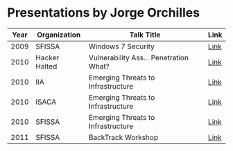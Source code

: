 # Presentations by Jorge Orchilles

| Year | Organization | Talk Title | Link |
| --- | --- | ----------- | --- |
| 2009 | SFISSA | Windows 7 Security | [Link](https://github.com/jorgeorchilles/presentations/tree/main/2009-SFISSA) |
| 2010 | Hacker Halted | Vulnerability Ass... Penetration What? | [Link](https://github.com/jorgeorchilles/presentations/tree/main/2010-HackerHalted) |
| 2010 | IIA | Emerging Threats to Infrastructure | [Link](https://github.com/jorgeorchilles/presentations/tree/main/2010-IIA) |
| 2010 | ISACA | Emerging Threats to Infrastructure | [Link](https://github.com/jorgeorchilles/presentations/tree/main/2010-ISACA) |
| 2010 | SFISSA | Emerging Threats to Infrastructure | [Link](https://github.com/jorgeorchilles/presentations/tree/main/2010-SFISSA) |
| 2011 | SFISSA | BackTrack Workshop | [Link](https://github.com/jorgeorchilles/presentations/tree/main/2011-SFISSA) |